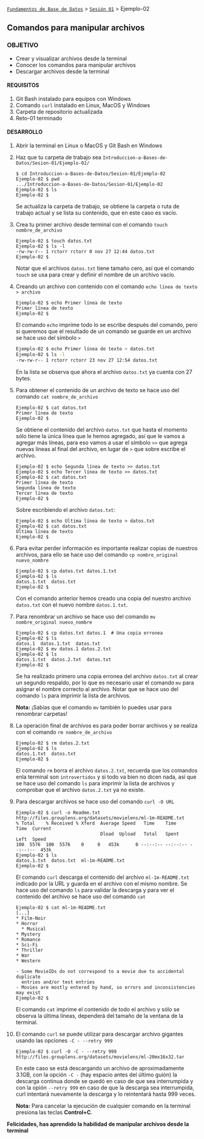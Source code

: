 [`Fundamentos de Base de Datos`](../../Readme.md) > [`Sesión 01`](../Readme.md) > Ejemplo-02
## Comandos para manipular archivos

### OBJETIVO
- Crear y visualizar archivos desde la terminal
- Conocer los comandos para manipular archivos
- Descargar archivos desde la terminal

#### REQUISITOS
1. Git Bash instalado para equipos con Windows
1. Comando `curl` instalado en Linux, MacOS y Windows
1. Carpeta de repositorio actualizada
1. Reto-01 terminado

#### DESARROLLO
1. Abrir la terminal en Linux o MacOS y Git Bash en Windows

1. Haz que tu carpeta de trabajo sea `Introduccion-a-Bases-de-Datos/Sesion-01/Ejemplo-02/`
   ```console
   $ cd Introduccion-a-Bases-de-Datos/Sesion-01/Ejemplo-02
   Ejemplo-02 $ pwd
   .../Introduccion-a-Bases-de-Datos/Sesion-01/Ejemplo-02
   Ejemplo-02 $ ls
   Ejemplo-02 $
   ```
   Se actualiza la carpeta de trabajo, se obtiene la carpeta o ruta de trabajo actual y se lista su contenido, que en este caso es vacío.

1. Crea tu primer archivo desde terminal con el comando `touch nombre_de_archivo`
   ```console
   Ejemplo-02 $ touch datos.txt
   Ejemplo-02 $ ls -l
   -rw-rw-r-- 1 rctorr rctorr 0 nov 27 12:44 datos.txt
   Ejemplo-02 $
   ```
   Notar que el archivos `datos.txt` tiene tamaño cero, así que el comando `touch` se usa para crear y definir el nombre de un archivo vacío.

1. Creando un archivo con contenido con el comando `echo línea de texto > archivo`
   ```console
   Ejemplo-02 $ echo Primer línea de texto
   Primer línea de texto
   Ejemplo-02 $
   ```
   El comando `echo` imprime todo lo se escribe después del comando, pero si queremos que el resultado de un comando se guarde en un archivo se hace uso del símbolo `>`
   ```bash
   Ejemplo-02 $ echo Primer línea de texto > datos.txt
   Ejemplo-02 $ ls -l
   -rw-rw-r-- 1 rctorr rctorr 23 nov 27 12:54 datos.txt
   ```
   En la lista se observa que ahora el archivo `datos.txt` ya cuenta con 27 bytes.

1. Para obtener el contenido de un archivo de texto se hace uso del comando `cat nombre_de_archivo`
   ```console
   Ejemplo-02 $ cat datos.txt
   Primer línea de texto
   Ejemplo-02 $
   ```
   Se obtiene el contenido del archivo `datos.txt` que hasta el momento sólo tiene la única línea que le hemos agregado, así que le vamos a agregar más líneas, para eso vamos a usar el símbolo `>>` que agrega nuevas líneas al final del archivo, en lugar de `>` que sobre escribe el archivo.
   ```console
   Ejemplo-02 $ echo Segunda línea de texto >> datos.txt
   Ejemplo-02 $ echo Tercer línea de texto >> datos.txt
   Ejemplo-02 $ cat datos.txt
   Primer línea de texto
   Segunda línea de texto
   Tercer línea de texto
   Ejemplo-02 $
   ```
   Sobre escribiendo el archivo `datos.txt`:
   ```console
   Ejemplo-02 $ echo Última línea de texto > datos.txt
   Ejemplo-02 $ cat datos.txt
   Última línea de texto
   Ejemplo-02 $
   ```

1. Para evitar perder información es importante realizar copias de nuestros archivos, para ello se hace uso del comando `cp nombre_original nuevo_nombre`
   ```console
   Ejemplo-02 $ cp datos.txt datos.1.txt
   Ejemplo-02 $ ls
   datos.1.txt  datos.txt
   Ejemplo-02 $
   ```
   Con el comando anterior hemos creado una copia del nuestro archivo `datos.txt` con el nuevo nombre `datos.1.txt`.

1. Para renombrar un archivo se hace uso del comando `mv nombre_original nuevo_nombre`
   ```console
   Ejemplo-02 $ cp datos.txt datos.1  # Una copia erronea
   Ejemplo-02 $ ls
   datos.1  datos.1.txt  datos.txt
   Ejemplo-02 $ mv datos.1 datos.2.txt
   Ejemplo-02 $ ls
   datos.1.txt  datos.2.txt  datos.txt
   Ejemplo-02 $

   ```
   Se ha realizado primero una copia erronea del archivo `datos.txt` al crear un segundo respaldo, por lo que es necesario usar el comando `mv` para asignar el nombre correcto al archivo. Notar que se hace uso del comando `ls` para imprimir la lista de archivos.

   __Nota:__ ¡Sabías que el comando `mv` también lo puedes usar para renombrar carpetas!

1. La operación final de archivos es para poder borrar archivos y se realiza con el comando `rm nombre_de_archivo`
   ```console
   Ejemplo-02 $ rm datos.2.txt
   Ejemplo-02 $ ls
   datos.1.txt  datos.txt
   Ejemplo-02 $
   ```
   El comando `rm` borra el archivo `datos.2.txt`, recuerda que los comandos enla terminal son `introvertidos` y si todo va bien no dicen nada, así que se hace uso del comando `ls` para imprimir la lista de archivos y comprobar que el archivo `datos.2.txt` ya no existe.

1. Para descargar archivos se hace uso del comando `curl -O URL`
   ```console
   Ejemplo-02 $ curl -o Readme.txt http://files.grouplens.org/datasets/movielens/ml-1m-README.txt
   % Total    % Received % Xferd  Average Speed   Time    Time     Time  Current
                                  Dload  Upload   Total   Spent    Left  Speed
   100  5576  100  5576    0     0   453k      0 --:--:-- --:--:-- --:--:--  453k
   Ejemplo-02 $ ls
   datos.1.txt  datos.txt  ml-1m-README.txt
   Ejemplo-02 $
   ```
   El comando `curl` descarga el contenido del archivo `ml-1m-README.txt` indicado por la URL y guarda en el archivo con el mismo nombre. Se hace uso del comando `ls` para validar la descarga y para ver el contenido del archivo se hace uso del comando `cat`
   ```console
   Ejemplo-02 $ cat ml-1m-README.txt
   [...]
   * Film-Noir
   * Horror
 	 * Musical
   * Mystery
   * Romance
   * Sci-Fi
   * Thriller
   * War
   * Western

   - Some MovieIDs do not correspond to a movie due to accidental duplicate
     entries and/or test entries
   - Movies are mostly entered by hand, so errors and inconsistencies may exist
   Ejemplo-02 $
   ```
   El comando `cat` imprime el contenido de todo el archivo y sólo se observa la última líneas, dependerá del tamaño de la ventana de la terminal.

1. El comando `curl` se puede utilizar para descargar archivo gigantes usando las opciones `-C - --retry 999`
   ```console
   Ejemplo-02 $ curl -O -C - --retry 999 http://files.grouplens.org/datasets/movielens/ml-20mx16x32.tar
   ```
   En este caso se está descargando un archivo de aproximadamente 3.1GB, con la opción `-C -` (hay espacio antes del último guión) la descarga continua donde se quedó en caso de que sea interrumpida y con la opión `--retry 999` en caso de que la descarga sea interrumpida, curl intentará nuevamente la descarga y lo reintentará hasta 999 veces.

   __Nota:__ Para cancelar la ejecución de cualquier comando en la terminal presiona las teclas __Control+C__.

__Felicidades, has aprendido la habilidad de manipular archivos desde la terminal__
